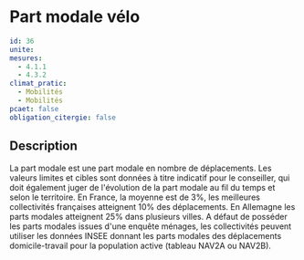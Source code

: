 # Part modale vélo
```yaml
id: 36
unite: 
mesures:
  - 4.1.1
  - 4.3.2
climat_pratic:
  - Mobilités
  - Mobilités
pcaet: false
obligation_citergie: false
```
## Description
La part modale est une part modale en nombre de déplacements. 
Les valeurs limites et cibles sont données à titre indicatif pour le conseiller, qui doit également juger de l'évolution de la part modale au fil du temps et selon le territoire. En France, la moyenne est de 3%, les meilleures collectivités françaises atteignent 10% des déplacements. En Allemagne les parts modales atteignent 25% dans plusieurs villes. A défaut de posséder les parts modales issues d'une enquête ménages, les collectivités peuvent utiliser les données INSEE donnant les parts modales des déplacements domicile-travail pour la population active (tableau NAV2A ou NAV2B).



